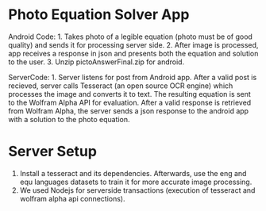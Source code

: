 Photo Equation Solver App
=========================

Android Code:
    1. Takes photo of a legible equation (photo must be of good quality) and sends it for processing server side.
    2. After image is processed, app receives a response in json and presents both the equation and solution to the user.
    3. Unzip pictoAnswerFinal.zip for android.
    
ServerCode:
    1. Server listens for post from Android app. After a valid post is recieved, server calls Tesseract (an open source OCR engine) which processes the image and converts it to text. The resulting equation is sent to the Wolfram Alpha API for evaluation. After a valid response is retrieved from Wolfram Alpha, the server sends a json response to the android app with a solution to the photo equation.
  
Server Setup
============
  1. Install a tesseract and its dependencies. Afterwards, use the eng and equ languages datasets to train it for more accurate image processing.
  2. We used Nodejs for serverside transactions (execution of tesseract and wolfram alpha api connections).
